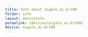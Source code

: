 ```yaml
---
title: Info about aigale_ai-br100
folder: info
layout: deviceinfo
permalink: /devices/aigale_ai-br100/
device: aigale_ai-br100
---
```

